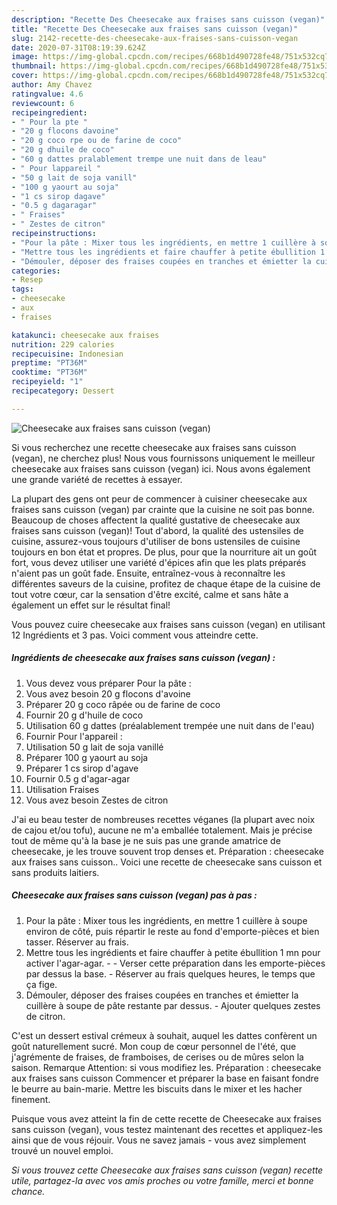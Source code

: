 ```yaml
---
description: "Recette Des Cheesecake aux fraises sans cuisson (vegan)"
title: "Recette Des Cheesecake aux fraises sans cuisson (vegan)"
slug: 2142-recette-des-cheesecake-aux-fraises-sans-cuisson-vegan
date: 2020-07-31T08:19:39.624Z
image: https://img-global.cpcdn.com/recipes/668b1d490728fe48/751x532cq70/cheesecake-aux-fraises-sans-cuisson-vegan-photo-principale-de-la-recette.jpg
thumbnail: https://img-global.cpcdn.com/recipes/668b1d490728fe48/751x532cq70/cheesecake-aux-fraises-sans-cuisson-vegan-photo-principale-de-la-recette.jpg
cover: https://img-global.cpcdn.com/recipes/668b1d490728fe48/751x532cq70/cheesecake-aux-fraises-sans-cuisson-vegan-photo-principale-de-la-recette.jpg
author: Amy Chavez
ratingvalue: 4.6
reviewcount: 6
recipeingredient:
- " Pour la pte "
- "20 g flocons davoine"
- "20 g coco rpe ou de farine de coco"
- "20 g dhuile de coco"
- "60 g dattes pralablement trempe une nuit dans de leau"
- " Pour lappareil "
- "50 g lait de soja vanill"
- "100 g yaourt au soja"
- "1 cs sirop dagave"
- "0.5 g dagaragar"
- " Fraises"
- " Zestes de citron"
recipeinstructions:
- "Pour la pâte : Mixer tous les ingrédients, en mettre 1 cuillère à soupe environ de côté, puis répartir le reste au fond d&#39;emporte-pièces et bien tasser. Réserver au frais."
- "Mettre tous les ingrédients et faire chauffer à petite ébullition 1 mn pour activer l&#39;agar-agar.  Verser cette préparation dans les emporte-pièces par dessus la base. Réserver au frais quelques heures, le temps que ça fige."
- "Démouler, déposer des fraises coupées en tranches et émietter la cuillère à soupe de pâte restante par dessus. Ajouter quelques zestes de citron."
categories:
- Resep
tags:
- cheesecake
- aux
- fraises

katakunci: cheesecake aux fraises 
nutrition: 229 calories
recipecuisine: Indonesian
preptime: "PT36M"
cooktime: "PT36M"
recipeyield: "1"
recipecategory: Dessert

---
```



![Cheesecake aux fraises sans cuisson (vegan)](https://img-global.cpcdn.com/recipes/668b1d490728fe48/751x532cq70/cheesecake-aux-fraises-sans-cuisson-vegan-photo-principale-de-la-recette.jpg)

Si vous recherchez une recette cheesecake aux fraises sans cuisson (vegan), ne cherchez plus! Nous vous fournissons uniquement le meilleur cheesecake aux fraises sans cuisson (vegan) ici. Nous avons également une grande variété de recettes à essayer.

La plupart des gens ont peur de commencer à cuisiner cheesecake aux fraises sans cuisson (vegan) par crainte que la cuisine ne soit pas bonne. Beaucoup de choses affectent la qualité gustative de cheesecake aux fraises sans cuisson (vegan)! Tout d'abord, la qualité des ustensiles de cuisine, assurez-vous toujours d'utiliser de bons ustensiles de cuisine toujours en bon état et propres. De plus, pour que la nourriture ait un goût fort, vous devez utiliser une variété d'épices afin que les plats préparés n'aient pas un goût fade. Ensuite, entraînez-vous à reconnaître les différentes saveurs de la cuisine, profitez de chaque étape de la cuisine de tout votre cœur, car la sensation d'être excité, calme et sans hâte a également un effet sur le résultat final!

<!--inarticleads1-->

Vous pouvez cuire cheesecake aux fraises sans cuisson (vegan) en utilisant 12 Ingrédients et 3 pas. Voici comment vous atteindre cette.

##### Ingrédients de cheesecake aux fraises sans cuisson (vegan) :

1. Vous devez vous préparer  Pour la pâte :
1. Vous avez besoin 20 g flocons d&#39;avoine
1. Préparer 20 g coco râpée ou de farine de coco
1. Fournir 20 g d&#39;huile de coco
1. Utilisation 60 g dattes (préalablement trempée une nuit dans de l&#39;eau)
1. Fournir  Pour l&#39;appareil :
1. Utilisation 50 g lait de soja vanillé
1. Préparer 100 g yaourt au soja
1. Préparer 1 cs sirop d&#39;agave
1. Fournir 0.5 g d&#39;agar-agar
1. Utilisation  Fraises
1. Vous avez besoin  Zestes de citron


J&#39;ai eu beau tester de nombreuses recettes véganes (la plupart avec noix de cajou et/ou tofu), aucune ne m&#39;a emballée totalement. Mais je précise tout de même qu&#39;à la base je ne suis pas une grande amatrice de cheesecake, je les trouve souvent trop denses et. Préparation : cheesecake aux fraises sans cuisson.. Voici une recette de cheesecake sans cuisson et sans produits laitiers. 

<!--inarticleads2-->

##### Cheesecake aux fraises sans cuisson (vegan) pas à pas :

1. Pour la pâte : Mixer tous les ingrédients, en mettre 1 cuillère à soupe environ de côté, puis répartir le reste au fond d&#39;emporte-pièces et bien tasser. Réserver au frais.
1. Mettre tous les ingrédients et faire chauffer à petite ébullition 1 mn pour activer l&#39;agar-agar. -  - Verser cette préparation dans les emporte-pièces par dessus la base. - Réserver au frais quelques heures, le temps que ça fige.
1. Démouler, déposer des fraises coupées en tranches et émietter la cuillère à soupe de pâte restante par dessus. - Ajouter quelques zestes de citron.


C&#39;est un dessert estival crémeux à souhait, auquel les dattes confèrent un goût naturellement sucré. Mon coup de cœur personnel de l&#39;été, que j&#39;agrémente de fraises, de framboises, de cerises ou de mûres selon la saison. Remarque Attention: si vous modifiez les. Préparation : cheesecake aux fraises sans cuisson Commencer et préparer la base en faisant fondre le beurre au bain-marie. Mettre les biscuits dans le mixer et les hacher finement. 

<!--inarticleads1-->

<p>
Puisque vous avez atteint la fin de cette recette de Cheesecake aux fraises sans cuisson (vegan), vous testez maintenant des recettes et appliquez-les ainsi que de vous réjouir. Vous ne savez jamais - vous avez simplement trouvé un nouvel emploi.
</p>

<p>
<i>Si vous trouvez cette Cheesecake aux fraises sans cuisson (vegan) recette utile, partagez-la avec vos amis proches ou votre famille, merci et bonne chance.</i>
</p>
